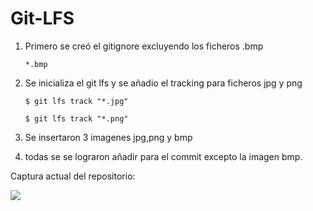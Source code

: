 # Git-LFS


1. Primero se creó el gitignore excluyendo los ficheros .bmp 
   
   `*.bmp`
2. Se inicializa el git lfs y se añadio el tracking para ficheros jpg y png
   
   `$ git lfs track "*.jpg"`
   
   `$ git lfs track "*.png"`

3. Se insertaron 3 imagenes jpg,png y bmp

4. todas se se lograron añadir para el commit excepto la imagen bmp.

Captura actual del repositorio:

![](Capture.PNG)
